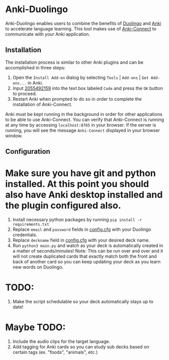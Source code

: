 # Anki-Duolingo

Anki-Duolingo enables users to combine the benefits of [Duolingo](https://www.duolingo.com/) and [Anki](https://apps.ankiweb.net/) to accelerate language learning. This tool makes use of [Anki-Connect](https://git.foosoft.net/alex/anki-connect) to communicate with your Anki application.

## Installation

The installation process is similar to other Anki plugins and can be accomplished in three steps:

1.  Open the `Install Add-on` dialog by selecting `Tools` | `Add-ons` | `Get Add-ons...` in Anki.
2.  Input [2055492159](https://ankiweb.net/shared/info/2055492159) into the text box labeled `Code` and press the `OK` button to proceed.
3.  Restart Anki when prompted to do so in order to complete the installation of Anki-Connect.

Anki must be kept running in the background in order for other applications to be able to use Anki-Connect. You can verify that Anki-Connect is running at any time by accessing `localhost:8765` in your browser. If the server is running, you will see the message `Anki-Connect` displayed in your browser window.

## Configuration

# Make sure you have git and python installed. At this point you should also have Anki desktop installed and the plugin configured also.

1.  Install necessary python packages by running `pip install -r requirements.txt`
2.  Replace `email` and `password` fields in [config.cfg](./config.cfg) with your Duolingo credentials.
3.  Replace `deckname` field in [config.cfg](./config.cfg) with your desired deck name.
4.  Run `python3 main.py` and watch as your deck is automatically created in a matter of seconds/minutes!
    Note: This can be run over and over and it will not create duplicated cards that exactly match both the front and back of another card so you can keep updating your deck as you learn new words on Duolingo.

# TODO:

1.  Make the script schedulable so your deck automatically stays up to date!

# Maybe TODO:

1.  Include the audio clips for the target language.
2.  Add tagging for Anki cards so you can study sub decks based on certain tags (ex. "foods", "animals", etc.)
